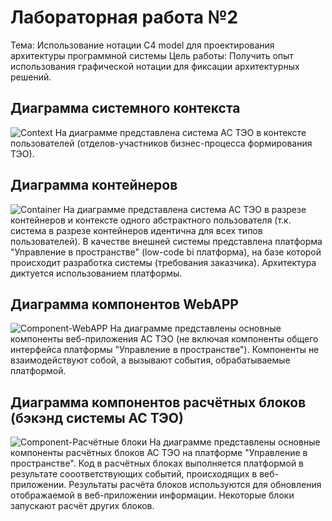 # Лабораторная работа №2
Тема: Использование нотации C4 model для проектирования архитектуры программной системы
Цель работы: Получить опыт использования графической нотации для фиксации архитектурных решений.
## Диаграмма системного контекста
![Context](https://github.com/user-attachments/assets/c634e0c9-e070-4e28-a7e7-1334916e7197)
На диаграмме представлена система АС ТЭО в контексте пользователей (отделов-участников бизнес-процесса формирования ТЭО).
## Диаграмма контейнеров
![Container](https://github.com/user-attachments/assets/49eb81bb-4eed-45d8-82fc-977b5d6e5844)
На диаграмме представлена система АС ТЭО в разрезе контейнеров и контексте одного абстрактного пользователя (т.к. система в разрезе контейнеров идентична для всех типов пользователей).
В качестве внешней системы представлена платформа "Управление в пространстве" (low-code bi платформа), на базе которой происходит разработка системы (требования заказчика).
Архитектура диктуется использованием платформы.
## Диаграмма компонентов WebAPP
![Component-WebAPP](https://github.com/user-attachments/assets/2ea02d6c-e852-484f-9a3d-4dc8a43140e5)
На диаграмме представлены основные компоненты веб-приложения АС ТЭО (не включая компоненты общего интерфейса платформы "Управление в пространстве").
Компоненты не взаимодействуют собой, а вызывают события, обрабатываемые платформой.
## Диаграмма компонентов расчётных блоков (бэкэнд системы АС ТЭО)
![Component-Расчётные блоки](https://github.com/user-attachments/assets/bc220ffc-ba92-4e23-a0e6-01f36e3c78dc)
На диаграмме представлены основные компоненты расчётных блоков АС ТЭО на платформе "Управление в пространстве".
Код в расчётных блоках выполняется платформой в результате сооответствующих событий, происходящих в веб-приложении.
Результаты расчёта блоков используются для обновления отображаемой в веб-приложении информации.
Некоторые блоки запускают расчёт других блоков.

